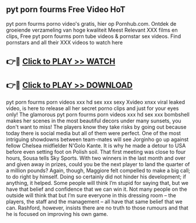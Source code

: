## pyt porn fourms Free Video HoT 

pyt porn fourms porno video's gratis, hier op Pornhub.com. Ontdek de groeiende verzameling van hoge kwaliteit Meest Relevant XXX films en clips,
Free pyt porn fourms porn tube videos & pornstar sex videos. Find pornstars and all their XXX videos to watch here


## 👉🔴 [Click to PLAY >> WATCH](http://us.freeplayer.one?title=pyt_porn_fourms&ref=16D)

## 👉🔴 [Click to PLAY >> DOWNLOAD](http://us.freeplayer.one?title=pyt_porn_fourms&ref=16D)


pyt porn fourms porn videos xxx hd sex xxx sexy Xvideo xnxx viral leaked video, is here to release all her secret porno clips and just for your eyes only! The glamorous pyt porn fourms porn videos xxx hd sex xxx bombshell makes her scenes in the most beautiful decors under many sunsets, you don't want to miss! The players know they take risks by going out because today there is social media but all of them were perfect. One of the most intriguing showdowns between team-mates will see Jorginho go up against fellow Chelsea midfielder N'Golo Kante. It is why he made a detour to USA before even setting foot on Polish soil. That first meeting was close to four hours, Sousa tells Sky Sports. With two winners in the last month and over and given away in prizes, could you be the next player to land the quarter of a million pounds? Again, though, Maggiore felt compelled to make a big call; to do right by himself. Doing so certainly did not hinder his development; if anything, it helped. Some people will think I’m stupid for saying that, but we have that belief and confidence that we can win it. Not many people on the outside will think that but I’m sure everyone in this dressing room – the players, the staff and the management – all have that same belief that we can. Rashford, however, insists there are no truth to those rumours and that he is focused on improving his own game.